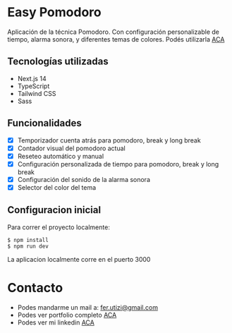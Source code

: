 # Easy Pomodoro

Aplicación de la técnica Pomodoro. Con configuración personalizable de tiempo, alarma sonora, y diferentes temas de colores.
Podés utilizarla [ACA](https://easy-pomodoro-one.vercel.app/)

## Tecnologías utilizadas

- Next.js 14
- TypeScript
- Tailwind CSS
- Sass

## Funcionalidades

- [x] Temporizador cuenta atrás para pomodoro, break y long break
- [x] Contador visual del pomodoro actual
- [x] Reseteo automático y manual
- [x] Configuración personalizada de tiempo para pomodoro, break y long break
- [x] Configuración del sonido de la alarma sonora
- [x] Selector del color del tema

## Configuracion inicial

Para correr el proyecto localmente:
```
$ npm install
$ npm run dev
```
La aplicacion localmente corre en el puerto 3000

# Contacto

- Podes mandarme un mail a: fer.utizi@gmail.com
- Podes ver portfolio completo [ACA](https://ferutizi.github.io/Portfolio/)
- Podes ver mi linkedin [ACA](https://www.linkedin.com/in/fernando-utizi-2a72a3233/)